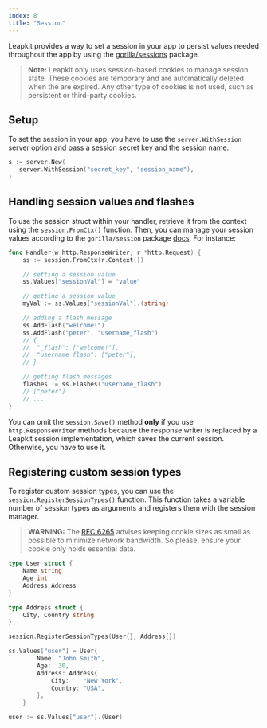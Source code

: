 ```yaml
---
index: 8
title: "Session"
---
```


Leapkit provides a way to set a session in your app to persist values needed throughout the app by using the [gorilla/sessions](https://github.com/gorilla/sessions) package.

> **Note:** Leapkit only uses session-based cookies to manage session state. These cookies are temporary and are automatically deleted when the are expired. Any other type of cookies is not used, such as persistent or third-party cookies.

## Setup

To set the session in your app, you have to use the `server.WithSession` server option and pass a session secret key and the session name.

```go
s := server.New(
   server.WithSession("secret_key", "session_name"),
)
```

## Handling session values and flashes

To use the session struct within your handler, retrieve it from the context using the `session.FromCtx()` function. Then, you can manage your session values according to the `gorilla/session` package [docs](https://pkg.go.dev/github.com/gorilla/sessions). For instance:

```go
func Handler(w http.ResponseWriter, r *http.Request) {
    ss := session.FromCtx(r.Context())

    // setting a session value
    ss.Values["sessionVal"] = "value"

    // getting a session value
    myVal := ss.Values["sessionVal"].(string)

    // adding a flash message
    ss.AddFlash("welcome!")
    ss.AddFlash("peter", "username_flash")
    // {
    // 	"_flash": ["welcome!"],
    // 	"username_flash": ["peter"],
    // }

    // getting flash messages
    flashes := ss.Flashes("username_flash")
    // ["peter"]
    // ...
}
```

You can omit the `session.Save()` method **only** if you use `http.ResponseWriter` methods because the response writer is replaced by a Leapkit session implementation, which saves the current session. Otherwise, you have to use it.

## Registering custom session types

To register custom session types, you can use the `session.RegisterSessionTypes()` function. This function takes a variable number of session types as arguments and registers them with the session manager.

> **WARNING:** The [RFC 6265](https://www.rfc-editor.org/rfc/rfc6265.html#section-6) advises keeping cookie sizes as small as possible to minimize network bandwidth. So please, ensure your cookie only holds essential data.

```go
type User struct {
	Name string
	Age int
	Address Address
}

type Address struct {
	City, Country string
}

session.RegisterSessionTypes(User{}, Address{})

ss.Values["user"] = User{
		Name: "John Smith",
		Age:  30,
		Address: Address{
			City:    "New York",
			Country: "USA",
		},
	}

user := ss.Values["user"].(User)
```
